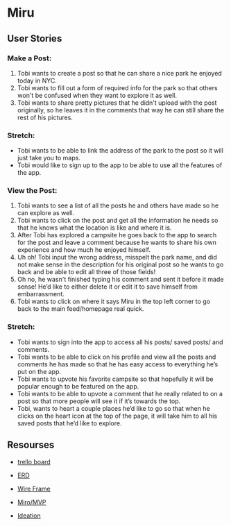 # Miru

## User Stories

### Make a Post:

1. Tobi wants to create a post so that he can share a nice park he enjoyed today in NYC.
2. Tobi wants to fill out a form of required info for the park so that others won't be confused when they want to explore it as well.
3. Tobi wants to share pretty pictures that he didn't upload with the post originally, so he leaves it in the comments that way he can still share the rest of his pictures.

### Stretch:

- Tobi wants to be able to link the address of the park to the post so it will just take you to maps.
- Tobi would like to sign up to the app to be able to use all the features of the app.

### View the Post:

1. Tobi wants to see a list of all the posts he and others have made so he can explore as well.
2. Tobi wants to click on the post and get all the information he needs so that he knows what the location is like and where it is.
3. After Tobi has explored a campsite he goes back to the app to search for the post and leave a comment because he wants to share his own experience and how much he enjoyed himself.
4. Uh oh! Tobi input the wrong address, misspelt the park name, and did not make sense in the description for his original post so he wants to go back and be able to edit all three of those fields!
5. Oh no, he wasn't finished typing his comment and sent it before it made sense! He’d like to either delete it or edit it to save himself from embarrassment.
6. Tobi wants to click on where it says Miru in the top left corner to go back to the main feed/homepage real quick.

### Stretch:

- Tobi wants to sign into the app to access all his posts/ saved posts/ and comments.
- Tobi wants to be able to click on his profile and view all the posts and comments he has made so that he has easy access to everything he’s put on the app.
- Tobi wants to upvote his favorite campsite so that hopefully it will be popular enough to be featured on the app.
- Tobi wants to be able to upvote a comment that he really related to on a post so that more people will see it if it’s towards the top.
- Tobi, wants to heart a couple places he’d like to go so that when he clicks on the heart icon at the top of the page, it will take him to all his saved posts that he’d like to explore.

## Resourses

- [trello board](https://trello.com/b/yqZ55UwX/miru)

- [ERD](https://lucid.app/lucidchart/3b69d6a1-7728-4680-93f0-f9e5d380c2fb/edit?beaconFlowId=E1FA5A0F0C6C4279&invitationId=inv_83b3c17c-7dd6-4ab3-a88a-d187dfeed98c&page=0_0#)

- [Wire Frame](https://www.figma.com/proto/ThXR0DFGcQy0krCODdrZat/capstone?node-id=44%3A39&scaling=scale-down&page-id=0%3A1&starting-point-node-id=2%3A3)

- [Miro/MVP](https://miro.com/app/board/uXjVO2WGRNo=/)

- [Ideation](https://docs.google.com/document/d/1n7uYQe8bs6fUQVAXYcwHgjUymL3kdvbisqyUDZdUVaE/edit)

